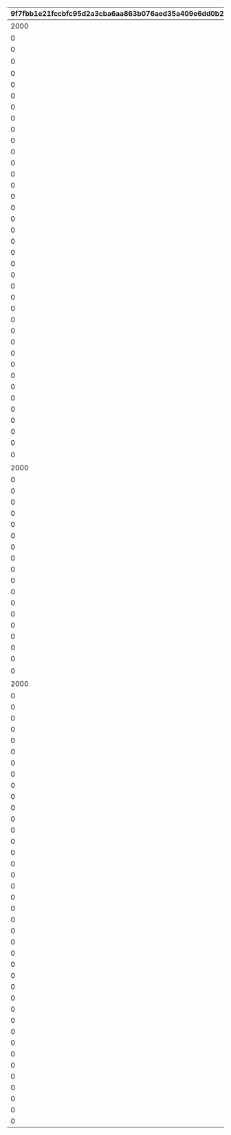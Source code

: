 |9f7fbb1e21fccbfc95d2a3cba6aa863b076aed35a409e6dd0b24a51affd42133|65c2e4ee764e6b30c96683fbce114c071da29a0062eb46bfb25a2a6e39a5dfe3|9448171b18fb609163e0aca1792ac1fe84f2040e32bcffe2418792decb05ceb3|01745ab381a5ed697d9362ecfd8b73a2f17fc767d4c9341abb8ba4f9de9d9268|7689a68147f99585931e3b08de48d65e4c0b13df96d95abe94f4533f08e7e7e8|9e18ee25ea37278d8f85749a223e42ff6bd39b4559303a8ef836fac8c43a395c|685240a3e23b2487b884fb2fd400ef6abff9f3cbc65309393122d8719a186a93|2c15d0364d35840136793857545f3a511f7461f1e0bf78d70688a2d27f1b12f1|2b72d57aa96efee6e62b72c2ec94a86bec56bb43aef3caed827899420462c9e0|1e30ab0748b9f28229de428103e1aca2a6d205906a592340c5b2d5f7ee6b6617|9d7feb055057cc586547f08898d10a0a340f7bf920cbab4b4ae064077267e73b|d67cb1199d1026e22bae1e84e7cf57984e4281eee28ab5a2cd83a7f351b05d84|238b92f15ca0adfc664c53602224b877e5b8ab6a24c184ce029ef9547d64fb20|65c72336e08a23d5590b98d25f8ed3bcf425512cc059235544fdd9976c62ecdb|db71cd99d5ca36d17910f6af08a072159a75cffdaec61fe2bd643c200f3a81bc|c2730aeae6ef787be23b1c417113b9ab73c8be610c1db5374ad5c5c5f38d6d2c|
| --- | --- | --- | --- | --- | --- | --- | --- | --- | --- | --- | --- | --- | --- | --- | --- |
|2000|0|1|デイリージュエルパック未受け取り分のジュエル|30|9|403|デイリージュエルパック{1}日目のアイテムセット|0|2|1|17001001|0|3|104|2|
|0|0|0||7|15|0||1|1|0|0|3|3|103|1|
|0|0|0||30|18|0||1|1|0|0|3|3|103|1|
|0|9402|2||7|19|405|7日間スタミナ応援パック{1}日目のアイテムセット|0|3|2|17001002|1|0|103|3|
|0|9403|2||0|20|0||0|0|3|0|0|0|0|4|
|0|9404|5||0|21|0||0|0|4|0|0|0|0|4|
|0|9405|8||0|22|0||0|0|5|0|0|0|0|4|
|0|9406|11||0|23|0||0|0|6|0|0|0|0|4|
|0|9411|14||0|26|0||0|0|7|0|0|0|0|4|
|0|9412|16||0|27|0||0|0|8|0|0|0|0|4|
|0|9319|1||0|28|0||0|0|9|0|0|0|908|5|
|0|9407|3||0|29|0||0|0|3|0|0|0|0|4|
|0|9408|6||0|30|0||0|0|4|0|0|0|0|4|
|0|9409|9||0|31|0||0|0|5|0|0|0|0|4|
|0|9410|12||0|32|0||0|0|6|0|0|0|0|4|
|0|9319|1||0|33|0||0|0|12|0|0|0|908|5|
|0|9413|4||0|34|0||0|0|3|0|0|0|0|4|
|0|9414|7||0|35|0||0|0|4|0|0|0|0|4|
|0|9415|10||0|36|0||0|0|5|0|0|0|0|4|
|0|9416|13||0|37|0||0|0|6|0|0|0|0|4|
|0|9417|15||0|38|0||0|0|7|0|0|0|0|4|
|0|9418|17||0|39|0||0|0|8|0|0|0|0|4|
|0|9419|18||0|40|0||0|0|10|0|0|0|0|4|
|0|9420|19||0|41|0||0|0|11|0|0|0|0|4|
|0|9319|1||0|42|0||0|0|13|0|0|0|908|5|
|0|9319|1||0|43|0||0|0|14|0|0|0|908|5|
|0|9319|1||0|44|0||0|0|15|0|0|0|908|5|
|0|9421|20||0|45|0||0|0|3|0|0|0|0|4|
|0|9422|21||0|46|0||0|0|4|0|0|0|0|4|
|0|9423|22||0|47|0||0|0|5|0|0|0|0|4|
|0|9424|23||0|48|0||0|0|6|0|0|0|0|4|
|0|9425|24||0|49|0||0|0|7|0|0|0|0|4|
|0|9426|25||0|50|0||0|0|8|0|0|0|0|4|
|0|9427|26||0|51|0||0|0|10|0|0|0|0|4|
|0|9428|27||0|52|0||0|0|11|0|0|0|0|4|
|0|9429|28||0|53|0||0|0|16|0|0|0|0|4|
|0|9430|29||0|54|0||0|0|17|0|0|0|0|4|
|0|9319|1||0|55|0||0|0|18|0|0|0|908|5|
|0|9402|2||7|56|405|7日間スタミナ応援パック{1}日目のアイテムセット|0|3|2|17001002|1|0|103|3|
|2000|0|1|デイリージュエルパック未受け取り分のジュエル|30|57|403|デイリージュエルパック{1}日目のアイテムセット|0|2|1|17001001|0|3|104|2|
|0|0|0||7|58|0||1|1|0|0|3|3|103|1|
|0|0|0||30|59|0||1|1|0|0|3|3|103|1|
|0|9421|20||0|71|0||0|0|3|0|0|0|0|4|
|0|9422|21||0|72|0||0|0|4|0|0|0|0|4|
|0|9423|22||0|73|0||0|0|5|0|0|0|0|4|
|0|9424|23||0|74|0||0|0|6|0|0|0|0|4|
|0|9425|24||0|75|0||0|0|7|0|0|0|0|4|
|0|9426|25||0|76|0||0|0|8|0|0|0|0|4|
|0|9427|26||0|77|0||0|0|10|0|0|0|0|4|
|0|9428|27||0|78|0||0|0|11|0|0|0|0|4|
|0|9429|28||0|79|0||0|0|16|0|0|0|0|4|
|0|9430|29||0|80|0||0|0|17|0|0|0|0|4|
|0|9319|1||0|81|0||0|0|19|0|0|0|908|5|
|0|9319|1||0|82|0||0|0|20|0|0|0|908|5|
|0|9431|1||0|83|0||0|0|21|0|0|0|0|6|
|0|9431|1||0|84|0||0|0|22|0|0|0|0|6|
|0|9319|2||0|85|0||0|0|23|0|0|0|908|5|
|0|9402|2||7|86|405|7日間スタミナ応援パック{1}日目のアイテムセット|0|3|2|17001002|1|0|103|3|
|2000|0|1|デイリージュエルパック未受け取り分のジュエル|30|87|403|デイリージュエルパック{1}日目のアイテムセット|0|2|1|17001001|0|3|104|2|
|0|0|0||7|88|0||1|1|0|0|3|3|103|1|
|0|0|0||30|89|0||1|1|0|0|3|3|103|1|
|0|9421|20||0|101|0||0|0|3|0|0|0|0|4|
|0|9422|21||0|102|0||0|0|4|0|0|0|0|4|
|0|9423|22||0|103|0||0|0|5|0|0|0|0|4|
|0|9424|23||0|104|0||0|0|6|0|0|0|0|4|
|0|9425|24||0|105|0||0|0|7|0|0|0|0|4|
|0|9426|25||0|106|0||0|0|8|0|0|0|0|4|
|0|9427|26||0|107|0||0|0|10|0|0|0|0|4|
|0|9428|27||0|108|0||0|0|11|0|0|0|0|4|
|0|9429|28||0|109|0||0|0|16|0|0|0|0|4|
|0|9430|29||0|110|0||0|0|17|0|0|0|0|4|
|0|9432|2||0|111|0||0|0|24|0|0|0|0|6|
|0|9432|2||0|112|0||0|0|25|0|0|0|0|6|
|0|9319|1||0|113|0||0|0|26|0|0|0|908|5|
|0|9319|2||0|114|0||0|0|27|0|0|0|0|7|
|0|9319|1||0|115|0||0|0|28|0|0|0|908|5|
|0|9433|4||0|116|0||0|0|29|0|0|0|0|6|
|0|9432|4||0|117|0||0|0|30|0|0|0|0|6|
|0|9319|1||0|118|0||0|0|31|0|0|0|908|5|
|0|9319|1||0|119|0||0|0|32|0|0|0|908|5|
|0|9434|4||0|120|0||0|0|33|0|0|0|0|6|
|0|9432|5||0|121|0||0|0|34|0|0|0|0|6|
|0|9435|6||0|122|0||0|0|35|0|0|0|0|6|
|0|9435|7||0|123|0||0|0|36|0|0|0|0|6|
|0|9435|8||0|124|0||0|0|37|0|0|0|0|6|
|0|9435|9||0|125|0||0|0|38|0|0|0|0|6|
|0|9435|10||0|126|0||0|0|39|0|0|0|0|6|
|0|9319|1||0|127|0||0|0|40|0|0|0|908|5|
|0|9434|4||0|128|0||0|0|41|0|0|0|0|6|
|0|9432|5||0|129|0||0|0|42|0|0|0|0|6|
|0|9437|6||0|130|0||0|0|43|0|0|0|0|6|
|0|9436|7||0|131|0||0|0|44|0|0|0|0|6|
|0|9436|8||0|132|0||0|0|45|0|0|0|0|6|
|0|9436|9||0|133|0||0|0|46|0|0|0|0|6|
|0|9436|10||0|134|0||0|0|47|0|0|0|0|6|
|0|9436|11||0|135|0||0|0|48|0|0|0|0|6|
|0|9438|5||0|136|0||0|0|49|0|0|0|0|6|
|0|9439|3||0|137|0||0|0|50|0|0|0|0|6|